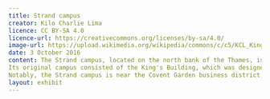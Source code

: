```yaml
---
title: Strand campus
creator: Kilo Charlie Lima
licence: CC BY-SA 4.0
licence-url: https://creativecommons.org/licenses/by-sa/4.0/
image-url: https://upload.wikimedia.org/wikipedia/commons/c/c5/KCL_King%27s_Building_3_Final.jpg
date: 3 October 2016
content: The Strand campus, located on the north bank of the Thames, is the oldest and largest in scope at King’s College London. It is conveniently located in the City of Westminster, the heart of London. 
Its original campus consisted of the King's Building, which was designed and built in 1831, but as King's College London grew, the campus expanded to include the Chesham Buildings, the Strand Building, and the East Wing of Somerset House, among other buildings. The campus is dominated by humanities, law, and social sciences faculty, but it also houses the Faculty of Natural and Mathematical Sciences. 
Notably, the Strand campus is near the Covent Garden business district, which is only a 10-minute walk away from a variety of theatres, restaurants, pubs, cafes, market stalls, and friendly interaction with street artists. This allows students to take advantage of the city's excellent business and cultural opportunities.
layout: exhibit
---
```

